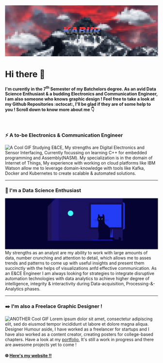 ![This is a Banner](https://github.com/Kabiirk/kabiirk/blob/main/images/Banner.png)

# Hi there 👋
<!-- #### Nice to meet you !-->
#### I'm curently in the 7<sup>th</sup> Semester of my Batchelors degree. As an avid Data Science Enthusiast & a budding Electronics and Communication Engineer, I am also someone who knows graphic design ! Feel free to take a look at my Github Repositories :octocat:, I'll be glad if they are of some help to you ! Scroll down to know more about me :point_down:
</br>


### :zap: A to-be Electronics & Communication Engineer
![A Cool GIF](https://github.com/Kabiirk/kabiirk/blob/main/gifs/elect_c.gif)
Studying E&CE, My strengths are Digital Electronics and Sensor Interfacing, Currently focussing on learning C++ for embedded programming and Assembly(NASM). My specialization is in the domain of Internet of Things, My experience with working on cloud platforms like IBM Watson allow me to leverage domain-knowledge with tools like Kafka, Docker and Kubernetes to create scalable & automated solutions.

---
### :abacus: I'm a Data Science Enthusiast
![Another Cool GIF](https://github.com/Kabiirk/kabiirk/blob/main/gifs/dse_c.gif)
My strengths as an analyst are my ability to work with large amounts of data, number crunching and attention to detail, which allows me to asses trends and patterns to come up with useful insights and present them succinctly with the helps of visualizations anfd effective communication. As an E&CE Engineer I am always looking for strategies to integrate disruptive automation technologies with data analytics to achieve higher degree of intelligence, integrity & interactivity during Data-acquisition, Processing-&-Analytics phases.

---
### :black_nib: I'm also a Freelace Graphic Designer !
![ANOTHER Cool GIF](https://github.com/Kabiirk/kabiirk/blob/main/gifs/designer_c.gif)
Lorem ipsum dolor sit amet, consectetur adipiscing elit, sed do eiusmod tempor incididunt ut labore et dolore magna aliqua. Designer Humour aside, I have worked as a freelancer for startups and I have also worked as a content creator, creating posters for college-based chapters. Have a look at my [portfolio](https://www.behance.net/kabiirk), It's still a work in progress and there are awesome projects yet to come !


#### :globe_with_meridians: [Here's my website !!](https://kabiirk.github.io/)
                                                               
<!--
**Kabiirk/kabiirk** is a ✨ _special_ ✨ repository because its `README.md` (this file) appears on your GitHub profile.

Here are some ideas to get you started:

- 🔭 I’m currently working on ...
- 🌱 I’m currently learning ...
- 👯 I’m looking to collaborate on ...
- 🤔 I’m looking for help with ...
- 💬 Ask me about ...
- 📫 How to reach me: ...
- 😄 Pronouns: ...
- ⚡ Fun fact: ...
-->
